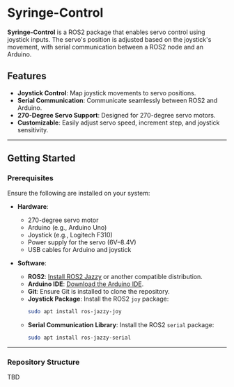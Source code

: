 # Syringe-Control

**Syringe-Control** is a ROS2 package that enables servo control using joystick inputs. The servo's position is adjusted based on the joystick's movement, with serial communication between a ROS2 node and an Arduino.

## Features

- **Joystick Control**: Map joystick movements to servo positions.
- **Serial Communication**: Communicate seamlessly between ROS2 and Arduino.
- **270-Degree Servo Support**: Designed for 270-degree servo motors.
- **Customizable**: Easily adjust servo speed, increment step, and joystick sensitivity.

---

## Getting Started

### Prerequisites

Ensure the following are installed on your system:

- **Hardware**:
  - 270-degree servo motor
  - Arduino (e.g., Arduino Uno)
  - Joystick (e.g., Logitech F310)
  - Power supply for the servo (6V–8.4V)
  - USB cables for Arduino and joystick

- **Software**:
  - **ROS2**: [Install ROS2 Jazzy](https://docs.ros.org/en/foxy/Installation.html) or another compatible distribution.
  - **Arduino IDE**: [Download the Arduino IDE](https://www.arduino.cc/en/software).
  - **Git**: Ensure Git is installed to clone the repository.
  - **Joystick Package**: Install the ROS2 `joy` package:
    ```bash
    sudo apt install ros-jazzy-joy
    ```
  - **Serial Communication Library**: Install the ROS2 `serial` package:
    ```bash
    sudo apt install ros-jazzy-serial
    ```

---

### Repository Structure

TBD
